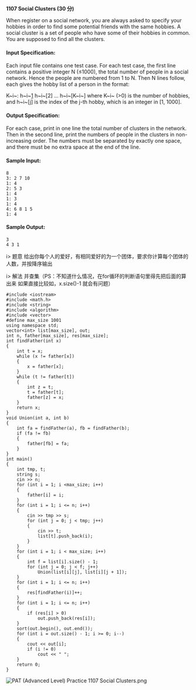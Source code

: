 **1107 Social Clusters (30 分)**

When register on a social network, you are always asked to specify your hobbies in order to find some potential friends with the same hobbies. A social cluster is a set of people who have some of their hobbies in common. You are supposed to find all the clusters.

#### Input Specification:
Each input file contains one test case. For each test case, the first line contains a positive integer N (≤1000), the total number of people in a social network. Hence the people are numbered from 1 to N. Then N lines follow, each gives the hobby list of a person in the format:

K~i~: h~i~[1] h~i~[2] ... h~i~[K~i~] where K~i~ (>0) is the number of hobbies, and h​~i~[j] is the index of the j-th hobby, which is an integer in [1, 1000].

#### Output Specification:
For each case, print in one line the total number of clusters in the network. Then in the second line, print the numbers of people in the clusters in non-increasing order. The numbers must be separated by exactly one space, and there must be no extra space at the end of the line.

#### Sample Input:
```
8
3: 2 7 10
1: 4
2: 5 3
1: 4
1: 3
1: 4
4: 6 8 1 5
1: 4
```
#### Sample Output:
```
3
4 3 1
```
i> 题意
给出你每个人的爱好，有相同爱好的为一个团体，要求你计算每个团体的人数，并按降序输出

i> 解法
并查集（PS：不知道什么情况，在for循环的判断语句里得先把后面的算出来 如果直接比较如，x.size()-1 就会有问题）
```
#include <iostream>
#include <math.h>
#include <string>
#include <algorithm>
#include <vector>
#define max_size 1001
using namespace std;
vector<int> list[max_size], out;
int n, father[max_size], res[max_size];
int findFather(int x)
{
    int t = x;
    while (x != father[x])
    {
        x = father[x];
    }
    while (t != father[t])
    {
        int z = t;
        t = father[t];
        father[z] = x;
    }
    return x;
}
void Union(int a, int b)
{
    int fa = findFather(a), fb = findFather(b);
    if (fa != fb)
    {
        father[fb] = fa;
    }
}
int main()
{
    int tmp, t;
    string s;
    cin >> n;
    for (int i = 1; i <max_size; i++)
    {
        father[i] = i;
    }
    for (int i = 1; i <= n; i++)
    {
        cin >> tmp >> s;
        for (int j = 0; j < tmp; j++)
        {
            cin >> t;
            list[t].push_back(i);
        }
    }
    for (int i = 1; i < max_size; i++)
    {
        int f = list[i].size() - 1;
        for (int j = 0; j < f; j++)
            Union(list[i][j], list[i][j + 1]);
    }
    for (int i = 1; i <= n; i++)
    {
        res[findFather(i)]++;
    }
    for (int i = 1; i <= n; i++)
    {
        if (res[i] > 0)
            out.push_back(res[i]);
    }
    sort(out.begin(), out.end());
    for (int i = out.size() - 1; i >= 0; i--)
    {
        cout << out[i];
        if (i != 0)
            cout << " ";
    }
    return 0;
}
```
![PAT (Advanced Level) Practice 1107 Social Clusters.png][1]


[1]: http://alomerry.com/usr/uploads/2020/01/2943890821.png